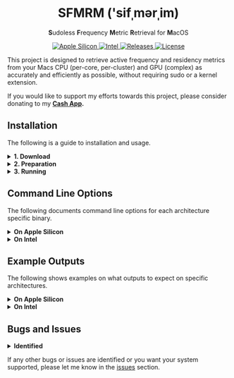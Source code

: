 <h1 align="center" style="">SFMRM  ('sifˌmərˌim)</h1>

<p align="center">
   <b>S</b>udoless <b>F</b>requency <b>M</b>etric <b>R</b>etrieval for <b>M</b>acOS
</p>
<p align="center">
    <a href="">
       <img alt="Apple Silicon" src="https://img.shields.io/badge/Apple_Silicon-M1_Support-red.svg"/>
    </a>
    <a href="">
       <img alt="Intel" src="https://img.shields.io/badge/Intel-Full_Support-orange.svg"/>
    </a>
    <a href="https://github.com/BitesPotatoBacks/SFMRM/releases">
        <img alt="Releases" src="https://img.shields.io/github/release/BitesPotatoBacks/SFMRM.svg"/>
    </a>
    <a href="https://cash.app/$bitespotatobacks">
        <img alt="License" src="https://img.shields.io/badge/donate-Cash_App-default.svg"/>
    </a>
    <br>
</p>

This project is designed to retrieve active frequency and residency metrics from your Macs CPU (per-core, per-cluster) and GPU (complex) as accurately and efficiently as possible, without requiring sudo or a kernel extension.



If you would like to support my efforts towards this project, please consider donating to my **[Cash App](https://cash.app/$bitespotatobacks).**

## Installation

The following is a guide to installation and usage.

<details>
<summary><strong>1. Download</strong></summary>
   
Download `SFMRM.sh` from the [latest release](https://github.com/BitesPotatoBacks/SFMRM/releases). This script manages auto updating for the architecture specific binaries (which are the files that actually do the work to retrieve your metrics).
   
   You may download the `.zip` files for these binaries if you wish, but use `SFMRM.sh` if you want the latest features and bug fixes without having to lift a finger. Though, please be aware you will need to manually download new versions for `SFMRM.sh` the rare times they drop.
   
</details>
   
<details>
<summary><strong>2. Preparation </strong></summary>
   
Now that you've downloaded `SFMRM.sh`, `cd` into your Downloads folder via the Terminal, and fix the script's permissions using the following terminal command:
```
chmod 755 ./SFMRM.sh
```
   
   </details>
   
   
<details>
<summary><strong>3. Running </strong></summary>
   
   
To view your systems metrics, you now may run `./SFMRM.sh` alongside any command line option available to your architecture (documented in **Command Line Options**).
   
   The first time `./SFMRM.sh` runs, it will need to fetch the latest binary version, so expect it's first run to be slower than the next.
   
</details>

## Command Line Options
   
   The following documents command line options for each architecture specific binary.
   
<details>
<summary><strong>On Apple Silicon</strong></summary>

```
  -h | --help             show this message
  -v | --version          print version number

  -l | --loop-rate <N>    set output loop rate (0=infinite) [default: disabled]
  -i | --sample-rate <N>  set data sampling interval [default: 1000ms]

  -e | --ecpu-only        only show E-Cluster frequency and residency metrics
  -p | --pcpu-only        only show P-Cluster frequency and residency metrics
  -g | --gpu-only         only show GPU complex frequency and residency metrics

  -c | --hide-cores       hide per-core frequency and residency metrics
  -s | --state-freqs      show state frequency distributions for all groups
```
   
</details>
   

<details>
<summary><strong>On Intel</strong></summary>
   
```
  -h | --help             show this message
  -v | --version          print version number

  -l | --loop-rate <N>    set output loop rate (0=infinite) [default: disabled]
  -i | --sample-rate <N>  set data sampling interval [default: 1000ms]

  -p | --pkg-only         only show CPU Package frequency and residency metrics
  -g | --gpu-only         only show GPU complex residency metrics

  -c | --hide-cores       hide per-core frequency and residency metrics
```

</details>

  ## Example Outputs
   
   The following shows examples on what outputs to expect on specific architectures. 
  
  <details>
<summary><strong>On Apple Silicon</strong></summary>
     
Here is an example of `SFMRM.sh`'s output (using binary `sfmrm-arm64-client`) on an M1 Mac Mini:
     
```
*** Sampling: Apple M1 [T8103] (4P+4E+8GPU) ***

**** "Icestorm" Efficiency Cluster Metrics ****

E-Cluster [0]  HW Active Frequency: 1071 MHz
E-Cluster [0]  HW Active Residency: 11.994%
E-Cluster [0]  Idle Frequency:      88.006%

  Core 0:
          Active Frequency: 1129 MHz
          Active Residency: 6.799%
          Idle Residency:   93.201%
  Core 1:
          Active Frequency: 1004 MHz
          Active Residency: 4.364%
          Idle Residency:   95.636%
  Core 2:
          Active Frequency: 990 MHz
          Active Residency: 3.951%
          Idle Residency:   96.049%
  Core 3:
          Active Frequency: 1032 MHz
          Active Residency: 2.023%
          Idle Residency:   97.977%

**** "Firestorm" Performance Cluster Metrics ****

P-Cluster [0]  HW Active Frequency: 1473 MHz
P-Cluster [0]  HW Active Residency: 4.383%
P-Cluster [0]  Idle Frequency:      95.617%

  Core 4:
          Active Frequency: 1487 MHz
          Active Residency: 3.730%
          Idle Residency:   96.270%
  Core 5:
          Active Frequency: 1396 MHz
          Active Residency: 0.739%
          Idle Residency:   99.261%
  Core 6:
          Active Frequency: 600 MHz
          Active Residency: 0.005%
          Idle Residency:   99.995%
  Core 7:
          Active Frequency: 600 MHz
          Active Residency: 0.005%
          Idle Residency:   99.995%

**** Integrated Graphics Metrics ****

GPU  Active Frequency: 712 MHz
GPU  Active Residency: 1.581%
GPU  Idle Frequency:   98.419%
```
  </details>
  
  <details>
<summary><strong>On Intel</strong></summary>
     
Here is an example of `SFMRM.sh`'s output (using binary `sfmrm-x86_64-client`) on an Intel® Core™ i7-4578U 13" MacBook Pro:
     
```
*** Sampling: Intel(R) Core(TM) i7-4578U CPU @ 3.00GHz ***

**** Package Metrics ****

Package  Performance Limiters: MAX_TURBO_LIMIT
Package  Maximum Turbo Boost:  3500 MHz

Package  Active Frequency: 2184 MHz
Package  Active Residency: 55.83% 
Package  Idle Residency:   44.17% 

  Core 0:
          Active Frequency: 2207 MHz
          Active Residency: 66.34% 
          Idle Residency:   33.66% 
  Core 1:
          Active Frequency: 2132 MHz
          Active Residency: 47.00% 
          Idle Residency:   53.00% 
  Core 2:
          Active Frequency: 2992 MHz
          Active Residency: 65.00% 
          Idle Residency:   35.00% 
  Core 3:
          Active Frequency: 2412 MHz
          Active Residency: 45.00% 
          Idle Residency:   55.00% 

**** Integrated Graphics Metrics ****

iGPU  Performance Limiters: VR_ICCMAX

iGPU  Active Residency: 4.00%
iGPU  Idle Frequency:   96.00%
```
     
  </details>
   
   <!--
## Reading
   
<details>
<summary><strong>Benefits of SFMRM over Powermetrics for Frequency Metric Retrieval</strong></summary>
   
### On Apple Silicon
SFMRM can access the same frequency and residency metrics as Powermetrics does, without needing `sudo` or a kernel extension. SFMRM also offers performance cluster, efficency cluster, and GPU compelx core counts, as well as CPU codenames. No need for `sudo` or a kernel extension.
      
### On Intel
SFMRM does not access the same information for frequency metrics as does Powermetrcis, but it uses highly accurate assembely to retrieve the same data. SFMRM does access the same information that Powermetrics uses for reporting CPU performance limiters, though. SFMRM also offers some metrics that Powermetrics doesn't; such as iGPU performance limiters, CPU maximum Turbo Boost speed, and active residencies. No need for `sudo` or a kernel extension.

      
      
   </details>
-->
## Bugs and Issues
<details>
<summary><strong>Identified</strong></summary>
   
- Discovered long command line option `--state-freqs` does not work (short option `-s` is fine), fix underway
- Outputs on M1 Pro/Max/Ultra may not work as expected (IOReport entries are unknown so support is unofficial)
   
   </details>
   
If any other bugs or issues are identified or you want your system supported, please let me know in the [issues](https://github.com/BitesPotatoBacks/SFMRM/issues) section.

